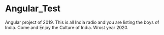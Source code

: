 # Angular_Test
Angular project of 2019.
This is all India radio and you are listing the boys of India.
Come and Enjoy the Culture of India.
Wrost year 2020.
